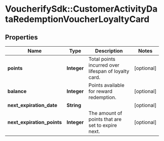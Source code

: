 # VoucherifySdk::CustomerActivityDataRedemptionVoucherLoyaltyCard

## Properties

| Name | Type | Description | Notes |
| ---- | ---- | ----------- | ----- |
| **points** | **Integer** | Total points incurred over lifespan of loyalty card. | [optional] |
| **balance** | **Integer** | Points available for reward redemption. | [optional] |
| **next_expiration_date** | **String** |  | [optional] |
| **next_expiration_points** | **Integer** | The amount of points that are set to expire next. | [optional] |

